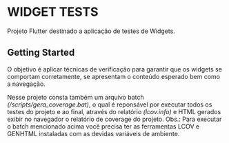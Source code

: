 # WIDGET TESTS

Projeto Flutter destinado a aplicação de testes de Widgets.

## Getting Started

O objetivo é aplicar técnicas de verificação para garantir que os widgets se comportam corretamente, se apresentam o conteúdo esperado bem como a navegação.

Nesse projeto consta também um arquivo batch _(/scripts/gera_coverage.bat)_, o qual é reponsável por executar todos os testes do projeto e ao final, através do relatório _(lcov.info)_ e HTML gerados exibir no navegador o relatório de coverage do projeto.
Obs.: Para executar o batch mencionado acima você precisa ter as ferramentas LCOV e GENHTML instaladas com as devidas variáveis de ambiente.